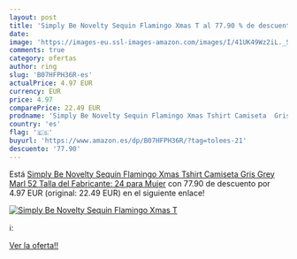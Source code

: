 ```yaml
---
layout: post
title: 'Simply Be Novelty Sequin Flamingo Xmas T al 77.90 % de descuento'
date: 
image: 'https://images-eu.ssl-images-amazon.com/images/I/41UK49Wz2iL._SL200_.jpg'
comments: true
category: ofertas
author: ring
slug: 'B07HFPH36R-es'
actualPrice: 4.97 EUR
currency: EUR
price: 4.97
comparePrice: 22.49 EUR
prodname: 'Simply Be Novelty Sequin Flamingo Xmas Tshirt Camiseta  Gris  Grey Marl   52  Talla del Fabricante: 24  para Mujer'
country: 'es'
flag: '🇪🇸'
buyurl: 'https://www.amazon.es/dp/B07HFPH36R/?tag=tolees-21'
descuento: '77.90'
---
```


Está [Simply Be Novelty Sequin Flamingo Xmas Tshirt Camiseta  Gris  Grey Marl   52  Talla del Fabricante: 24  para Mujer](https://www.amazon.es/dp/B07HFPH36R/?tag=tolees-21) con 77.90 de descuento por 4.97 EUR (original: 22.49 EUR) en el siguiente enlace!

[![Simply Be Novelty Sequin Flamingo Xmas T](https://images-eu.ssl-images-amazon.com/images/I/41UK49Wz2iL._SL200_.jpg)](https://www.amazon.es/dp/B07HFPH36R/?tag=tolees-21)

ℹ️:


[Ver la oferta!!](https://www.amazon.es/dp/B07HFPH36R/?tag=tolees-21)
